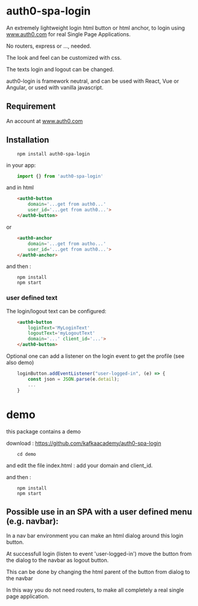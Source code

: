 # auth0-spa-login 

An extremely lightweight login html button  or html anchor, to login using www.auth0.com
for real Single Page Applications.

No routers, express or ...,  needed.

The look and feel can be customized with css.

The texts login and logout can be changed.

auth0-login is framework neutral, and can be used with React, Vue or Angular, or used with vanilla javascript.

## Requirement

An account at www.auth0.com

## Installation

```console
    npm install auth0-spa-login
```
in your app:

```javascript
    import {} from 'auth0-spa-login'
```
 
and in html

```html
    <auth0-button
        domain='...get from auth0...' 
        user_id='...get from auth0...'>
    </auth0-button>
 ```

 or

```html
    <auth0-anchor
        domain='...get from autho...' 
        user_id='...get from auth0...'>
    </auth0-anchor>
```

 and then :

```console 
    npm install
    npm start
```

### user defined text

The login/logout text can be configured:

```html
    <auth0-button 
        loginText='MyLoginText' 
        logoutText='myLogoutText' 
        domain='...' client_id='...'>
    </auth0-button>
```

Optional one can add a listener on the login event to get the profile (see also demo)

```js
    loginButton.addEventListener("user-logged-in", (e) => {
        const json = JSON.parse(e.detail);
        ...
    }
```

# demo

this package contains a demo

download : https://github.com/kafkaacademy/auth0-spa-login

```console
    cd demo
```

and edit the file index.html : add your domain and client_id. 

and then :
 
```console
    npm install
    npm start
```

## Possible use in an SPA with a user defined menu (e.g. navbar):

In a nav bar environment you can make an html dialog around this login button.

At successfull login (listen to event 'user-logged-in') move the button from the dialog to the navbar as logout button.

This can be done by changing the html parent of the button from dialog to the navbar

In this way you do not need routers, to make all completely a real single page application.